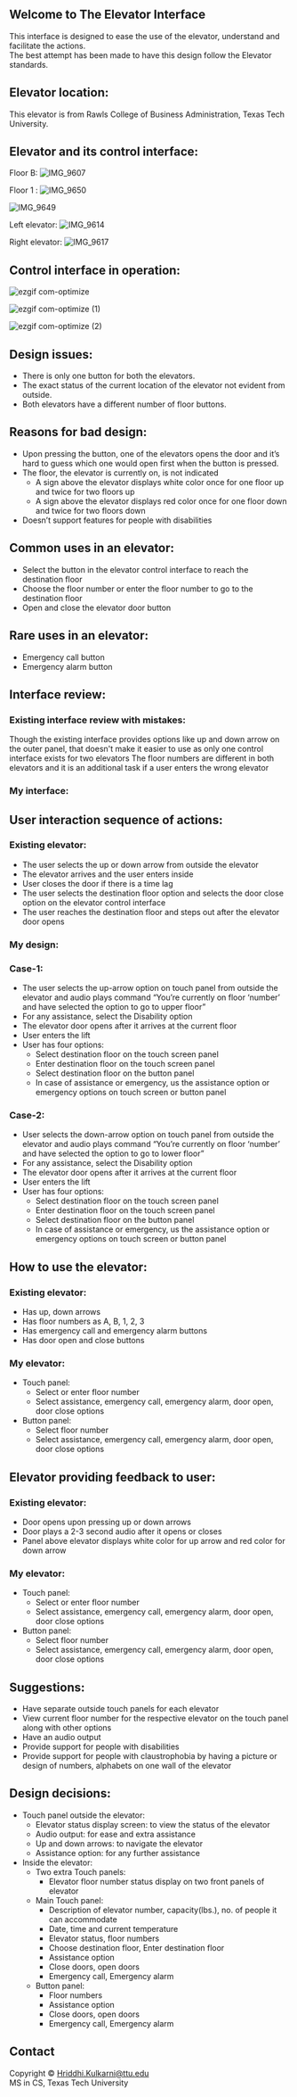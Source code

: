 ## Welcome to The Elevator Interface 
This interface is designed to ease the use of the elevator, understand and facilitate the actions.  <br /> 
The best attempt has been made to have this design follow the Elevator standards. 

## Elevator location:
This elevator is from Rawls College of Business Administration, Texas Tech University. 

## Elevator and its control interface:
Floor B:
![IMG_9607](https://user-images.githubusercontent.com/18117167/64580617-8c84cf00-d34c-11e9-94ee-e6b5a0c2a765.JPG)

Floor 1 :
![IMG_9650](https://user-images.githubusercontent.com/18117167/64580547-5c3d3080-d34c-11e9-9a28-87f01e350a91.JPG)

![IMG_9649](https://user-images.githubusercontent.com/18117167/64580681-d372c480-d34c-11e9-9718-24d33406fb76.JPG)

Left elevator:
![IMG_9614](https://user-images.githubusercontent.com/18117167/64580802-5267fd00-d34d-11e9-8743-8c0b7d3bf014.JPG)

Right elevator:
![IMG_9617](https://user-images.githubusercontent.com/18117167/64580966-f81b6c00-d34d-11e9-824c-22d21482ebe4.JPG)

## Control interface in operation:
![ezgif com-optimize](https://user-images.githubusercontent.com/18117167/64582663-ce654380-d353-11e9-80d2-fe7645166d14.gif)

![ezgif com-optimize (1)](https://user-images.githubusercontent.com/18117167/64584892-3ae44080-d35c-11e9-864f-e9c00f106ada.gif)

![ezgif com-optimize (2)](https://user-images.githubusercontent.com/18117167/64585030-c8279500-d35c-11e9-82a2-ee192569f53c.gif)

## Design issues:
* There is only one button for both the elevators. 
* The exact status of the current location of the elevator not evident from outside.
* Both elevators have a different number of floor buttons. 

## Reasons for bad design:
* Upon pressing the button, one of the elevators opens the door and it’s hard to guess which one would open first when the button is pressed. 
* The floor, the elevator is currently on, is not indicated
  * A sign above the elevator displays white color once for one floor up and twice for two floors up 
  * A sign above the elevator displays red color once for one floor down and twice for two floors down 
* Doesn’t support features for people with disabilities 

## Common uses in an elevator:
* Select the button in the elevator control interface to reach the destination floor  
* Choose the floor number or enter the floor number to go to the destination floor 
* Open and close the elevator door button 

## Rare uses in an elevator:
* Emergency call button  
* Emergency alarm button

## Interface review:
### Existing interface review with mistakes:
Though the existing interface provides options like up and down arrow on the outer panel, that doesn't make it easier to use as only one control interface exists for two elevators
The floor numbers are different in both elevators and it is an additional task if a user enters the wrong elevator

### My interface:

## User interaction sequence of actions:
### Existing elevator:
* The user selects the up or down arrow from outside the elevator
* The elevator arrives and the user enters inside
* User closes the door if there is a time lag
* The user selects the destination floor option and selects the door close option on the elevator control interface
* The user reaches the destination floor and steps out after the elevator door opens

### My design:
### Case-1:
* The user selects the up-arrow option on touch panel from outside the elevator and audio plays command “You’re currently on floor ‘number’ and have selected the option to go to upper floor” 
* For any assistance, select the Disability option 
* The elevator door opens after it arrives at the current floor  
* User enters the lift  
* User has four options: 
  * Select destination floor on the touch screen panel  
  * Enter destination floor on the touch screen panel 
  * Select destination floor on the button panel 
  * In case of assistance or emergency, us the assistance option or emergency options on touch screen or button panel 
### Case-2:
* User selects the down-arrow option on touch panel from outside the elevator and audio plays command “You’re currently on floor ‘number’ and have selected the option to go to lower floor”  
* For any assistance, select the Disability option 
* The elevator door opens after it arrives at the current floor
* User enters the lift 
* User has four options: 
  * Select destination floor on the touch screen panel 
  * Enter destination floor on the touch screen panel  
  * Select destination floor on the button panel 
  * In case of assistance or emergency, us the assistance option or emergency options on touch screen or button panel 

## How to use the elevator:
### Existing elevator:
* Has up, down arrows
* Has floor numbers as A, B, 1, 2, 3
* Has emergency call and emergency alarm buttons
* Has door open and close buttons
### My elevator:
* Touch panel:
  * Select or enter floor number
  * Select assistance, emergency call, emergency alarm, door open, door close options
* Button panel: 
  * Select floor number
  * Select assistance, emergency call, emergency alarm, door open, door close options

## Elevator providing feedback to user:
### Existing elevator:
* Door opens upon pressing up or down arrows 
* Door plays a 2-3 second audio after it opens or closes
* Panel above elevator displays white color for up arrow and red color for down arrow
### My elevator:
* Touch panel:
  * Select or enter floor number
  * Select assistance, emergency call, emergency alarm, door open, door close options
* Button panel: 
  * Select floor number
  * Select assistance, emergency call, emergency alarm, door open, door close options

## Suggestions:
* Have separate outside touch panels for each elevator  
* View current floor number for the respective elevator on the touch panel along with other options  
* Have an audio output 
* Provide support for people with disabilities 
* Provide support for people with claustrophobia by having a picture or design of numbers, alphabets on one wall of the elevator

## Design decisions:
* Touch panel outside the elevator: 
  * Elevator status display screen: to view the status of the elevator 
  * Audio output: for ease and extra assistance 
  * Up and down arrows: to navigate the elevator 
  * Assistance option: for any further assistance 
* Inside the elevator: 
  * Two extra Touch panels: 
    * Elevator floor number status display on two front panels of elevator 
  * Main Touch panel:  
    * Description of elevator number, capacity(lbs.), no. of people it can accommodate 
    * Date, time and current temperature 
    * Elevator status, floor numbers  
    * Choose destination floor, Enter destination floor 
    * Assistance option
    * Close doors, open doors 
    * Emergency call, Emergency alarm
  * Button panel: 
    * Floor numbers 
    * Assistance option
    * Close doors, open doors  
    * Emergency call, Emergency alarm
        
    



## Contact
Copyright ©️ Hriddhi.Kulkarni@ttu.edu <br /> 
MS in CS, Texas Tech University

